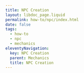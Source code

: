 ```yaml
---
title: NPC Creation
layout: libdoc_page.liquid
permalink: how-to/npc/index.html
date: false
tags:
  - how-to
  - npc
  - mechanics
eleventyNavigation:
  key: NPC Creation
  parent: Mechanics
  title: NPC Creation
---
```

